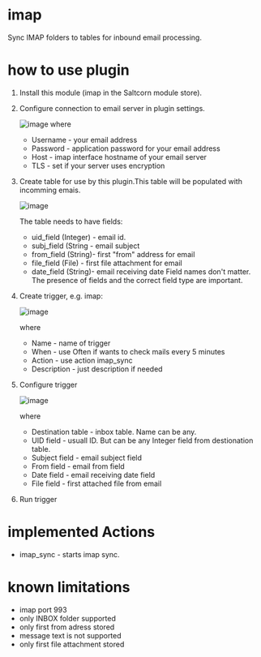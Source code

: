 # imap

Sync IMAP folders to tables for inbound email processing.

# how to use plugin

1. Install this module (imap in the Saltcorn module store).
   
2. Configure connection to email server in plugin settings.
   
   ![image](https://github.com/AleksandrSokolov/imap/assets/327030/a0dce3a4-2997-487b-8ada-1ece05e658d0)
   where
   * Username - your email address
   * Password - application password for your email address
   * Host - imap interface hostname of your email server
   * TLS - set if your server uses encryption

3. Create table for use by this plugin.This table will be populated with incomming emais.

   ![image](https://github.com/AleksandrSokolov/imap/assets/327030/cc8e445b-f6f2-4317-9d9c-9c0804ee394a)

   The table needs to have fields:
   * uid_field (Integer) - email id. 
   * subj_field (String - email subject
   * from_field (String)- first "from" address for email
   * file_field (File) - first file attachment for email
   * date_field (String)- email receiving date
   Field names don't matter. The presence of fields and the correct field type are important.

4. Create trigger, e.g. imap:

   ![image](https://github.com/AleksandrSokolov/imap/assets/327030/3e36e4d5-7ae3-454a-a652-993ae8e566cc)

   where
   * Name - name of trigger
   * When - use Often if wants to check mails every 5 minutes
   * Action - use action imap_sync
   * Description - just description if needed

5. Configure trigger

   ![image](https://github.com/AleksandrSokolov/imap/assets/327030/a36d0af9-4933-4202-b07a-a82fa0f4f2bd)

   where
   * Destination table - inbox table. Name can be any.
   * UID field - usuall ID. But can be any Integer field from destionation table.
   * Subject field - email subject field
   * From field - email from field
   * Date field - email receiving date field
   * File field - first attached file from email

6. Run trigger

# implemented Actions

* imap_sync - starts imap sync. 
  
# known limitations

* imap port 993
* only INBOX folder supported
* only first from adress stored
* message text is not supported
* only first file attachment stored

